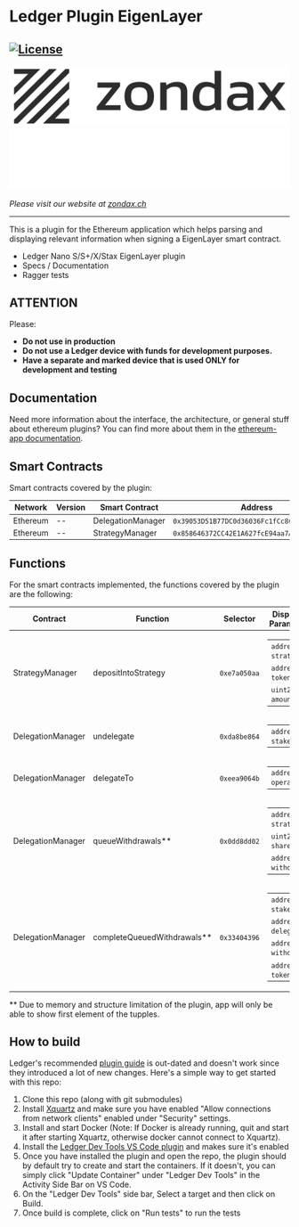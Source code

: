 # Ledger Plugin EigenLayer
[![License](https://img.shields.io/badge/License-Apache%202.0-blue.svg)](https://opensource.org/licenses/Apache-2.0)
---

![zondax_light](docs/zondax_light.png#gh-light-mode-only)
![zondax_dark](docs/zondax_dark.png#gh-dark-mode-only)

_Please visit our website at [zondax.ch](https://www.zondax.ch)_

---

This is a plugin for the Ethereum application which helps parsing and displaying relevant information when signing a EigenLayer smart contract.

- Ledger Nano S/S+/X/Stax EigenLayer plugin
- Specs / Documentation
- Ragger tests

## ATTENTION

Please:

- **Do not use in production**
- **Do not use a Ledger device with funds for development purposes.**
- **Have a separate and marked device that is used ONLY for development and testing**



## Documentation

Need more information about the interface, the architecture, or general stuff about ethereum plugins? You can find more about them in the [ethereum-app documentation](https://github.com/LedgerHQ/app-ethereum/blob/master/doc/ethapp_plugins.adoc).

## Smart Contracts

Smart contracts covered by the plugin:

|  Network | Version | Smart Contract | Address |
|   ----   |   ---   |      ----      |   ---   |
| Ethereum   | --  | DelegationManager  | `0x39053D51B77DC0d36036Fc1fCc8Cb819df8Ef37A` |
| Ethereum   | --  | StrategyManager  | `0x858646372CC42E1A627fcE94aa7A7033e7CF075A` |

## Functions

For the smart contracts implemented, the functions covered by the plugin are the following:

|Contract |    Function   | Selector  | Displayed Parameters |
|   ---   |    ---        | ---       | --- |
| StrategyManager | depositIntoStrategy           | `0xe7a050aa`| <table><tbody> <tr><td><code>address strategy</code></td></tr> <tr><td><code>address token</code></td></tr> <tr><td><code>uint256 amount</code></td></tr> </tbody></table> |
| DelegationManager | undelegate           | `0xda8be864`| <table><tbody> <tr><td><code>address staker</code></td></tr></tbody></table> |
| DelegationManager | delegateTo          | `0xeea9064b`| <table><tbody> <tr><td><code>address operator</code></td></tr></tbody></table> |
| DelegationManager | queueWithdrawals**           | `0x0dd8dd02`| <table><tbody> <tr><td><code>address strategy</code></td></tr> <tr><td><code>uint256 shares</code></td></tr> <tr><td><code>address withdrawer</code></td></tr> </tbody></table> |
| DelegationManager | completeQueuedWithdrawals**           | `0x33404396`| <table><tbody> <tr><td><code>address staker</code></td></tr> <tr><td><code>address delegateTo</code></td></tr> <tr><td><code>address withdrawer</code></td></tr>  <tr><td><code>address token</code></td></tr></tbody></table> |

** Due to memory and structure limitation of the plugin, app will only be able to show first element of the tupples.

## How to build

Ledger's recommended [plugin guide](https://developers.ledger.com/docs/dapp/embedded-plugin/code-overview/) is out-dated and doesn't work since they introduced a lot of new changes. Here's a simple way to get started with this repo:
1. Clone this repo (along with git submodules)
2. Install [Xquartz](https://www.xquartz.org/) and make sure you have enabled "Allow connections from network clients" enabled under "Security" settings.
3. Install and start Docker (Note: If Docker is already running, quit and start it after starting Xquartz, otherwise docker cannot connect to Xquartz).
4. Install the [Ledger Dev Tools VS Code plugin](https://marketplace.visualstudio.com/items?itemName=LedgerHQ.ledger-dev-tools#:~:text=ledger%2Dvscode%2Dextension,Plus%2C%20Nano%20X%2C%20Stax) and makes sure it's enabled
5. Once you have installed the plugin and open the repo, the plugin should by default try to create and start the containers. If it doesn't, you can simply click "Update Container" under "Ledger Dev Tools" in the Activity Side Bar on VS Code.
6. On the "Ledger Dev Tools" side bar, Select a target and then click on Build. 
7. Once build is complete, click on "Run tests" to run the tests

